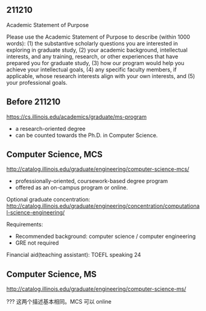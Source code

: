 ## 211210

Academic Statement of Purpose

Please use the Academic Statement of Purpose to describe (within 1000 words): (1) the substantive scholarly questions you are interested in exploring in graduate study, (2) your academic background, intellectual interests, and any training, research, or other experiences that have prepared you for graduate study, (3) how our program would help you achieve your intellectual goals, (4) any specific faculty members, if applicable, whose research interests align with your own interests, and (5) your professional goals.

## Before 211210

https://cs.illinois.edu/academics/graduate/ms-program


- a research-oriented degree
- can be counted towards the Ph.D. in Computer Science.

## Computer Science, MCS

http://catalog.illinois.edu/graduate/engineering/computer-science-mcs/

- professionally-oriented, coursework-based degree program
- offered as an on-campus program or online. 

Optional graduate concentration: http://catalog.illinois.edu/graduate/engineering/concentration/computational-science-engineering/

Requirements:
- Recommended background: computer science / computer engineering
- GRE not required

Financial aid(teaching assistant): TOEFL speaking 24

## Computer Science, MS

http://catalog.illinois.edu/graduate/engineering/computer-science-ms/

??? 这两个描述基本相同。MCS 可以 online